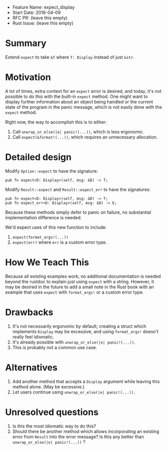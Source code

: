 - Feature Name: expect_display
- Start Date: 2016-04-09
- RFC PR: (leave this empty)
- Rust Issue: (leave this empty)

# Summary
[summary]: #summary

Extend `expect` to take `&T` where `T: Display` instead of just `&str`.

# Motivation
[motivation]: #motivation

A lot of times, extra context for an `expect` error is desired, and today, it's
not possible to do this with the built-in `expect` method. One might want to
display further information about an object being handled or the current state
of the program in the panic message, which is not easily done with the `expect`
method.

Right now, the way to accomplish this is to either:

1. Call `unwrap_or_else(|e| panic!(...))`, which is less ergonomic.
2. Call `expect(&format!(...))`, which requires an unnecessary allocation.

# Detailed design
[design]: #detailed-design

Modify `Option::expect` to have the signature:

```
pub fn expect<D: Display>(self, msg: &D) -> T;
```

Modify `Result::expect` and `Result::expect_err` to have the signatures:

```
pub fn expect<D: Display>(self, msg: &D) -> T;
pub fn expect_err<D: Display>(self, msg: &D) -> E;
```

Because these methods simply defer to panic on failure, no substantial
implementation difference is needed.

We'd expect uses of this new function to include:

1. `expect(format_args!(...))`
2. `expect(err)` where `err` is a custom error type.

# How We Teach This
[how-we-teach-this]: #how-we-teach-this

Because all existing examples work, no additional documentation is needed beyond
the rustdoc to explain just using `expect` with a string. However, it may be
desired in the future to add a small note in the Rust book with an example that
uses `expect` with `format_args!` or a custom error type.

# Drawbacks
[drawbacks]: #drawbacks

1. It's not necessarily ergonomic by default; creating a struct which implements
   `Display` may be excessive, and using `format_args!` doesn't really feel
   idiomatic.
2. It's already possible with `unwrap_or_else(|e| panic!(...))`.
3. This is probably not a common use case.

# Alternatives
[alternatives]: #alternatives

1. Add another method that accepts a `Display` argument while leaving this
   method alone. (May be excessive.)
2. Let users continue using `unwrap_or_else(|e| panic!(...))`.

# Unresolved questions
[unresolved]: #unresolved-questions

1. Is this the most idiomatic way to do this?
2. Should there be another method which allows incorporating an existing error
   from `Result` into the error message? Is this any better than
   `unwrap_or_else(|e| panic!(...))` ?

